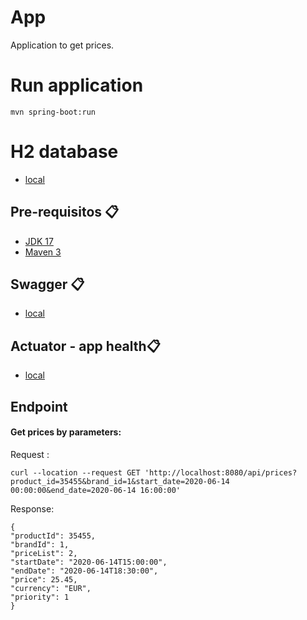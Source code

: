 # App
Application to get prices.

# Run application

```
mvn spring-boot:run
```

# H2 database
* [local](http://localhost:8080/api/h2-console)

## Pre-requisitos 📋

- [JDK 17](https://www.oracle.com/java/technologies/downloads/#java17)
- [Maven 3](https://maven.apache.org)

## Swagger 📋

* [local](http://localhost:8080/api/swagger-ui/)

## Actuator - app health📋

* [local](http://localhost:8080/api/actuator/health)

## Endpoint

#### Get prices by parameters:

Request :
```
curl --location --request GET 'http://localhost:8080/api/prices?product_id=35455&brand_id=1&start_date=2020-06-14 00:00:00&end_date=2020-06-14 16:00:00'
```
Response:

```
{
"productId": 35455,
"brandId": 1,
"priceList": 2,
"startDate": "2020-06-14T15:00:00",
"endDate": "2020-06-14T18:30:00",
"price": 25.45,
"currency": "EUR",
"priority": 1
}
```


